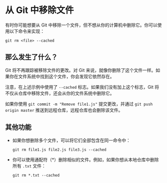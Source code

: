 # 从 Git 中移除文件

有时你可能想要从 Git 中移除一个文件，但不想从你的计算机中删除它。你可以使用以下命令来实现：

`git rm <file> --cached`

## 那么发生了什么？

Git 将不再跟踪被移除文件的更改。对 Git 来说，就像你删除了这个文件一样。如果你在文件系统中找到这个文件，你会发现它依然存在。

注意，在上述示例中使用了 `--cached` 标志。如果我们没有加上这个标志，Git 将不仅从仓库中移除文件，还会从你的文件系统中删除它。

如果你使用 `git commit -m "Remove file1.js"` 提交更改，并通过 `git push origin master` 推送到远程仓库，远程仓库也会删除该文件。

## 其他功能

- 如果你想删除多个文件，可以将它们全部包含在同一命令中：

  `git rm file1.js file2.js file3.js --cached`

- 你可以使用通配符（\*）删除相似的文件。例如，如果你想从本地仓库中删除所有 `.txt` 文件：

  `git rm *.txt --cached`
